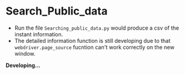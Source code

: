 # Search_Public_data
- Run the file `Searching_public_data.py` would produce a csv of the instant information.
- The detailed information function is still developing due to that `webdriver.page_source` fucntion can't work correctly on the new window.



**Developing...**
